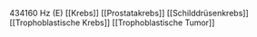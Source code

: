 434160 Hz (E)
[[Krebs]]
[[Prostatakrebs]]
[[Schilddrüsenkrebs]]
[[Trophoblastische Krebs]]
[[Trophoblastische Tumor]]